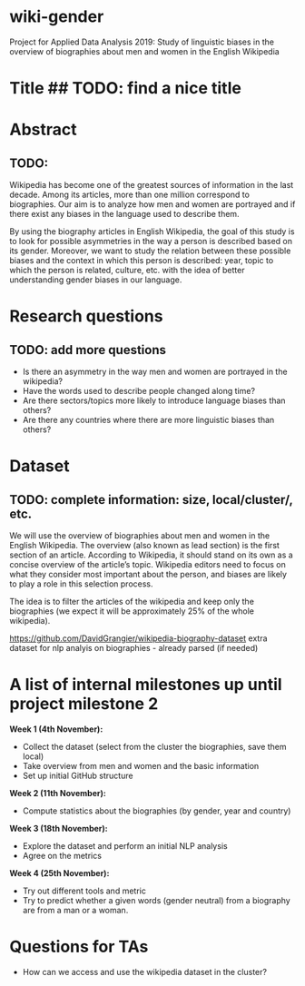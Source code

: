 # wiki-gender
Project for Applied Data Analysis 2019: Study of linguistic biases in the overview of biographies about men and women in the English Wikipedia

# Title ## TODO: find a nice title

# Abstract
## TODO: 
Wikipedia has become one of the greatest sources of information in the last decade. Among its articles, more than one million correspond to biographies. Our aim is to analyze how men and women are portrayed and if there exist any biases in the language used to describe them.  

By using the biography articles in English Wikipedia, the goal of this study is to look for possible asymmetries in the way a person is described based on its gender. Moreover, we want to study the relation between these possible biases and the context in which this person is described: year, topic to which the person is related, culture, etc. with the idea of better understanding gender biases in our language. 

# Research questions
## TODO: add more questions
- Is there an asymmetry in the way men and women are portrayed in the wikipedia?
- Have the words used to describe people changed along time? 
- Are there sectors/topics more likely to introduce language biases than others?
- Are there any countries where there are more linguistic biases than others?


# Dataset
## TODO: complete information: size, local/cluster/, etc. 
We will use the overview of biographies about men and women in the English Wikipedia. The overview (also known as lead section) is the first section of an article. According to Wikipedia, it should stand on its own as a concise overview of the article’s topic. Wikipedia editors need to focus on what they consider most important about the person, and biases are likely to play a role in this selection process.

The idea is to filter the articles of the wikipedia and keep only the biographies (we expect it will be approximately 25% of the whole wikipedia).

https://github.com/DavidGrangier/wikipedia-biography-dataset extra dataset for nlp analyis on biographies - already parsed (if needed)


# A list of internal milestones up until project milestone 2
**Week 1 (4th November):**

- Collect the dataset (select from the cluster the biographies, save them local)
- Take overview from men and women and the basic information
- Set up initial GitHub structure

**Week 2 (11th November):**

- Compute statistics about the biographies (by gender, year and country)

**Week 3 (18th November):**

- Explore the dataset and perform an initial NLP analysis
- Agree on the metrics

**Week 4 (25th November):**

- Try out different tools and metric
- Try to predict whether a given words (gender neutral) from a biography are from a man or a woman.


# Questions for TAs
* How can we access and use the wikipedia dataset in the cluster?

  